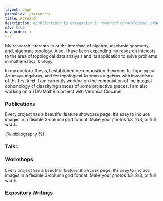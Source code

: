 ```yaml
---
layout: page
permalink: /research/
title: Research
description: #publications by categories in reversed chronological order. generated by jekyll-scholar.
nav: true
nav_order: 1
---
```


My research interests lie at the interface of algebra, algebraic geometry, and, algebraic topology. Also, I have been expanding my research interests to the area of topological data analysis and its application to solve problems in mathematical biology.

In my doctoral thesis, I established decomposition theorems for topological Azumaya algebras, and for topological Azumaya algebras with involutions of the first kind. I am currently working on the computation of the integral cohomology of classifying spaces of some projective spaces. I am also working on a TDA-MathBio project with Veronica Ciocanel.

### Publications 
Every project has a beautiful feature showcase page. It’s easy to include images in a flexible 3-column grid format. Make your photos 1/3, 2/3, or full width.

<!-- _pages/research.md -->
<div class="publications">

{% bibliography %}

</div>

### Talks

### Workshops
Every project has a beautiful feature showcase page. It’s easy to include images in a flexible 3-column grid format. Make your photos 1/3, 2/3, or full width.

### Expository Writings
